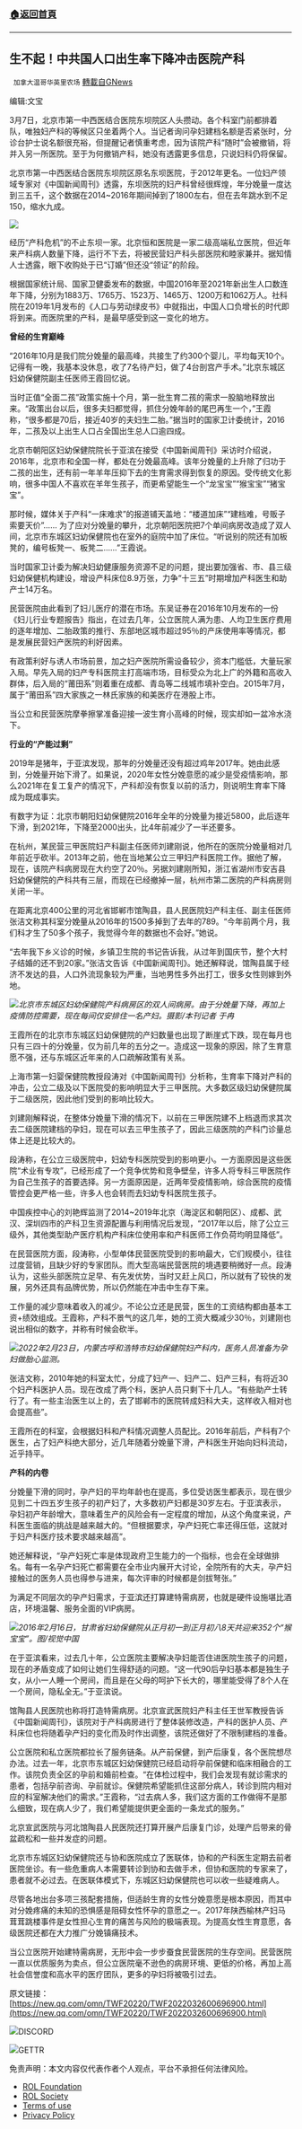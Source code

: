 ###  [:house:返回首頁](https://github.com/ourhimalayas/txt)
---


## 生不起！中共国人口出生率下降冲击医院产科
` 加拿大温哥华英里农场` [轉載自GNews](https://gnews.org/zh-hans/2236825/)

编辑:文宝

3月7日，北京市第一中西医结合医院东坝院区人头攒动。各个科室门前都排着队，唯独妇产科的等候区只坐着两个人。当记者询问孕妇建档名额是否紧张时，分诊台护士说名额很充裕，但提醒记者慎重考虑，因为该院产科“随时”会被撤销，将并入另一所医院。至于为何撤销产科，她没有透露更多信息，只说妇科仍将保留。

北京市第一中西医结合医院东坝院区原名东坝医院，于2012年更名。一位妇产领域专家对《中国新闻周刊》透露，东坝医院的妇产科曾经很辉煌，年分娩量一度达到三五千，这个数据在2014~2016年期间掉到了1800左右，但在去年跳水到不足150，缩水九成。

![](https://inews.gtimg.com/newsapp_bt/0/14669935720/1000)

经历“产科危机”的不止东坝一家。北京恒和医院是一家二级高端私立医院，但近年来产科病人数量下降，运行不下去，将被民营妇产科头部医院和睦家兼并。据知情人士透露，眼下收购处于已“订婚”但还没“领证”的阶段。

根据国家统计局、国家卫健委发布的数据，中国2016年至2021年新出生人口数连年下降，分别为1883万、1765万、1523万、1465万、1200万和1062万人。社科院在2019年1月发布的《人口与劳动绿皮书》中就指出，中国人口负增长的时代即将到来。而医院里的产科，是最早感受到这一变化的地方。

**曾经的生育巅峰**

“2016年10月是我们院分娩量的最高峰，共接生了约300个婴儿，平均每天10个。记得有一晚，我基本没休息，收了7名待产妇，做了4台剖宫产手术。”北京东城区妇幼保健院副主任医师王霞回忆说。

当时正值“全面二孩”政策实施十个月，第一批生育二孩的需求一股脑地释放出来。“政策出台以后，很多夫妇都觉得，抓住分娩年龄的尾巴再生一个，”王霞称，“很多都是70后，接近40岁的夫妇生二胎。”据当时的国家卫计委统计，2016年，二孩及以上出生人口占全国出生总人口逾四成。

北京市朝阳区妇幼保健院院长于亚滨在接受《中国新闻周刊》采访时介绍说，2016年，北京市和全国一样，都处在分娩最高峰。该年分娩量的上升除了归功于二孩的出生，还有前一年羊年压抑下去的生育需求得到恢复的原因。受传统文化影响，很多中国人不喜欢在羊年生孩子，而更希望能生一个“龙宝宝”“猴宝宝”“猪宝宝”。

那时候，媒体关于产科“一床难求”的报道铺天盖地：“楼道加床”“建档难，号贩子索要天价”…… 为了应对分娩量的攀升，北京朝阳医院把7个单间病房改造成了双人间，北京市东城区妇幼保健院也在室外的庭院中加了床位。“听说别的院还有加板凳的，编号板凳一、板凳二……”王霞说。

当时国家卫计委为解决妇幼健康服务资源不足的问题，提出要加强省、市、县三级妇幼保健机构建设，增设产科床位8.9万张，力争“十三五”时期增加产科医生和助产士14万名。

民营医院由此看到了妇儿医疗的潜在市场。东吴证券在2016年10月发布的一份《妇儿行业专题报告》指出，在过去几年，公立医院人满为患、人均卫生医疗费用的逐年增加、二胎政策的推行、东部地区城市超过95％的产床使用率等情况，都是发展民营妇产医院的利好因素。

有政策利好与诱人市场前景，加之妇产医院所需设备较少，资本门槛低，大量玩家入局。早先入局的妇产专科医院主打高端市场，目标受众为北上广的外籍和高收入群体，后入局的“莆田系”则着重在成都、青岛等二线城市填补空白。2015年7月，属于“莆田系”四大家族之一林氏家族的和美医疗在港股上市。

当公立和民营医院摩拳擦掌准备迎接一波生育小高峰的时候，现实却如一盆冷水浇下。

**行业的“产能过剩”**

2019年是猪年，于亚滨发现，那年的分娩量还没有超过鸡年2017年。她由此感到，分娩量开始下滑了。如果说，2020年女性分娩意愿的减少是受疫情影响，那么2021年在复工复产的情况下，产科却没有恢复以前的活力，则说明生育率下降成为既成事实。

有数字为证：北京市朝阳妇幼保健院2016年全年的分娩量为接近5800，此后逐年下滑，到2021年，下降至2000出头，比4年前减少了一半还要多。

在杭州，某民营三甲医院妇产科副主任医师刘建刚说，他所在的医院分娩量相对几年前近乎砍半。2013年之前，他在当地某公立三甲妇产科医院工作。据他了解，现在，该院产科病房现在大约空了20％。另据刘建刚所知，浙江省湖州市安吉县妇幼保健院的产科共有三层，而现在已经撤掉一层，杭州市第二医院的产科病房则关闭一半。

在距离北京400公里的河北省邯郸市馆陶县，县人民医院妇产科主任、副主任医师张洁文称其科室分娩量从2016年的1500多掉到了去年的789。“今年前两个月，我们科才生了50多个孩子，我觉得今年的数据也不会好。”她说。

“去年我下乡义诊的时候，乡镇卫生院的书记告诉我，从过年到国庆节，整个大村子结婚的还不到20家。”张洁文告诉《中国新闻周刊》。她还解释说，馆陶县属于经济不发达的县，人口外流现象较为严重，当地男性多外出打工，很多女性则嫁到外地。

![](https://inews.gtimg.com/newsapp_bt/0/14669949568/1000)*北京市东城区妇幼保健院产科病房区的双人间病房。由于分娩量下降，再加上疫情防控需要，现在每间仅安排住一名产妇。摄影/本刊记者 于冉*

王霞所在的北京市东城区妇幼保健院的产妇数量也出现了断崖式下跌，现在每月也只有三四十的分娩量，仅为前几年的五分之一。造成这一现象的原因，除了生育意愿不强，还与东城区近年来的人口疏解政策有关系。

上海市第一妇婴保健院教授段涛对《中国新闻周刊》分析称，生育率下降对产科的冲击，公立二级及以下医院受的影响明显大于三甲医院。大多数区级妇幼保健院属于二级医院，因此他们受到的影响比较大。

刘建刚解释说，在整体分娩量下滑的情况下，以前在三甲医院建不上档退而求其次去二级医院建档的孕妇，现在可以去三甲生孩子了，因此三级医院的产科门诊量总体上还是比较大的。

段涛称，在公立三级医院中，妇幼专科医院受到的影响更小。一方面原因是这些医院“术业有专攻”，已经形成了一个竞争优势和竞争壁垒，许多人将专科三甲医院作为自己生孩子的首要选择。另一方面原因是，近两年受疫情影响，综合医院的疫情管控会更严格一些，许多人也会转而去妇幼专科医院生孩子。

中国疾控中心的刘艳辉监测了2014~2019年北京（海淀区和朝阳区）、成都、武汉、深圳四市的产科卫生资源配置与利用情况后发现，“2017年以后，除了公立三级外，其他类型助产医疗机构产科床位使用率和产科医师工作负荷均明显降低”。

在民营医院方面，段涛称，小型单体民营医院受到的影响最大，它们规模小，往往过度营销，且缺少好的专家团队。而大型高端民营医院的境遇要稍微好一点。段涛认为，这些头部医院立足早、有先发优势，当时又赶上风口，所以就有了较快的发展，另外还具有品牌优势，所以仍然能在冲击中生存下来。

工作量的减少意味着收入的减少。不论公立还是民营，医生的工资结构都由基本工资+绩效组成。王霞称，产科不景气的这几年，她的工资大概减少30％，刘建刚也说出相似的数字，并称有时候会砍半。

![](https://inews.gtimg.com/newsapp_bt/0/14669951106/1000)*2022年2月23日，内蒙古呼和浩特市妇幼保健院妇产科内，医务人员准备为孕妇做胎心监测。*

张洁文称，2010年她的科室太忙，分成了妇产一、妇产二、妇产三科，有将近30个妇产科医护人员。现在改成了两个科，医护人员只剩下十几人。“有些助产士转行了。有一些主治医生以上的，去了邯郸市的医院转成妇科大夫，这样收入相对也会提高些”。

王霞所在的科室，会根据妇科和产科情况调整人员配比。2016年前后，产科有7个医生，占了妇产科绝大部分，近几年随着分娩量下滑，产科医生开始向妇科流动，近乎持平。

**产科的内卷**

分娩量下滑的同时，孕产妇的平均年龄也在提高，多位受访医生都表示，现在很少见到二十四五岁生孩子的初产妇了，大多数初产妇都是30岁左右。于亚滨表示，孕妇初产年龄增大，意味着生产的风险会有一定程度的增加，从这个角度来说，产科医生面临的挑战是越来越大的。“但根据要求，孕产妇死亡率还得压低，这就对于妇产科医疗技术要求越来越高”。

她还解释说，“孕产妇死亡率是体现政府卫生能力的一个指标，也会在全球做排名。每有一名孕产妇死亡都需要在全市业内展开大讨论，全院所有的大夫，孕产妇接触过的医务人员也得参与进来，每次评审的时候都是剑拔弩张。”

为满足不同层次的孕产妇需求，于亚滨还打算建特需病房，也就是硬件设施堪比酒店，环境温馨、服务全面的VIP病房。

![](https://inews.gtimg.com/newsapp_bt/0/14669953449/1000)*2016年2月16日，甘肃省妇幼保健院从正月初一到正月初八8天共迎来352个“猴宝宝”。图/视觉中国*

在于亚滨看来，过去几十年，公立医院主要解决孕妇能否住进医院生孩子的问题，现在的矛盾变成了如何让她们生得舒适的问题。“这一代90后孕妇基本都是独生子女，从小一人睡一个房间，而且是在父母的呵护下长大的，哪里能受得了8个人在一个房间，隐私全无。”于亚滨说。

馆陶县人民医院也称将打造特需病房。北京宣武医院妇产科主任王世军教授告诉《中国新闻周刊》，该院对于产科病房进行了整体装修改造，产科的医护人员、产科床位也将随着孕产妇的变化而及时作出调整，该院还做好了不限制建档的准备。

公立医院和私立医院都拉长了服务链条。从产前保健，到产后康复，各个医院想尽办法。过去一年，北京市东城区妇幼保健院已经启动将孕前保健和临床相融合的工作。该院负责全区的孕前和婚前检查。“在体检过程中，我们会发现有就诊需求的患者，包括孕前咨询、孕前就诊。保健院希望能抓住这部分病人，转诊到院内相对应的科室解决他们的需求。”王霞称，“过去病人多，我们这方面的工作做得不是那么细致，现在病人少了，我们希望能提供更全面的一条龙式的服务。”

北京宣武医院与河北馆陶县人民医院还打算开展产后康复门诊，处理产后带来的骨盆疏松和一些并发症的问题。

北京市东城区妇幼保健院还与协和医院成立了医联体，协和的产科医生定期去前者医院坐诊。有一些危重病人本需要转诊到协和去做手术，但协和医院的专家来了，患者就不必过去。在医联体模式下，东城区妇幼保健院也可以收一些疑难病人。

尽管各地出台多项三孩配套措施，但适龄生育的女性分娩意愿是根本原因，而其中对分娩疼痛的未知的恐惧感是阻碍女性怀孕的意愿之一。2017年陕西榆林产妇马茸茸跳楼事件是女性担心生育的痛苦与风险的极端表现。为提高女性生育意愿，各级医院还都在大力推广分娩镇痛技术。

当公立医院开始建特需病房，无形中会一步步蚕食民营医院的生存空间。民营医院一直以优质服务为卖点，但公立医院毫不逊色的病房环境、更低的价格，再加上高社会信誉度和高水平的医疗团队，更多的孕妇将被吸引过去。



原文链接：[https://new.qq.com/omn/TWF20220/TWF2022032600696900.html](https://new.qq.com/omn/TWF20220/TWF2022032600696900.html)

![](https://assets.gnews.org/wp-content/uploads/2022/03/Discord-QR-26.png)DISCORD

![](https://assets.gnews.org/wp-content/uploads/2022/03/gettr-25.png)GETTR

 

免责声明：本文内容仅代表作者个人观点，平台不承担任何法律风险。

- [ROL Foundation](https://rolfoundation.org/)
- [ROL Society](https://rolsociety.org/)
- [Terms of use](https://gnews.org/terms-of-use-3/)
- [Privacy Policy](https://gnews.org/privacy-policy/)
